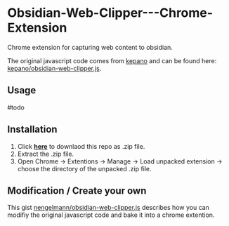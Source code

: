 # Obsidian-Web-Clipper---Chrome-Extension
Chrome extension for capturing web content to obsidian.

The original javascript code comes from [kepano](https://gist.github.com/kepano) and can be found here: [kepano/obsidian-web-clipper.js](https://gist.github.com/kepano/90c05f162c37cf730abb8ff027987ca3).

## Usage

#todo

## Installation

1. Click [**here**](https://github.com/nengelmann/Obsidian-Web-Clipper---Chrome-Extension/archive/refs/heads/main.zip) to downlaod this repo as .zip file.
2. Extract the .zip file.
3. Open Chrome -> Extentions -> Manage -> Load unpacked extension -> choose the directory of the unpacked .zip file.

## Modification / Create your own

This gist [nengelmann/obsidian-web-clipper.js](https://gist.github.com/nengelmann/95f65dc6e0d8a871dc5a16eaf1f30f48) describes how you can modifiy the original javascript code and bake it into a chrome extention.




